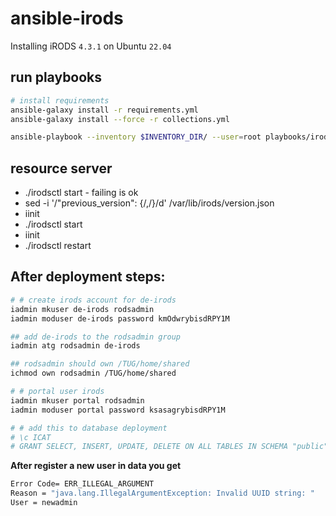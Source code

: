 # ansible-irods

Installing iRODS `4.3.1` on Ubuntu `22.04`


## run playbooks
```bash
# install requirements
ansible-galaxy install -r requirements.yml
ansible-galaxy install --force -r collections.yml

ansible-playbook --inventory $INVENTORY_DIR/ --user=root playbooks/irods/provision_irods.yml
```


## resource server
* ./irodsctl start - failing is ok
* sed -i '/"previous_version": {/,/}/d' /var/lib/irods/version.json
* iinit 
* ./irodsctl start
* iinit
* ./irodsctl restart



## After deployment steps:
```bash
# # create irods account for de-irods
iadmin mkuser de-irods rodsadmin
iadmin moduser de-irods password kmOdwrybisdRPY1M

## add de-irods to the rodsadmin group 
iadmin atg rodsadmin de-irods

## rodsadmin should own /TUG/home/shared
ichmod own rodsadmin /TUG/home/shared

# # portal user irods
iadmin mkuser portal rodsadmin
iadmin moduser portal password ksasagrybisdRPY1M

# # add this to database deployment
# \c ICAT
# GRANT SELECT, INSERT, UPDATE, DELETE ON ALL TABLES IN SCHEMA "public" TO icat_reader;
```



**After register a new user in data you get**
```bash
Error Code= ERR_ILLEGAL_ARGUMENT
Reason = "java.lang.IllegalArgumentException: Invalid UUID string: "
User = newadmin
```

